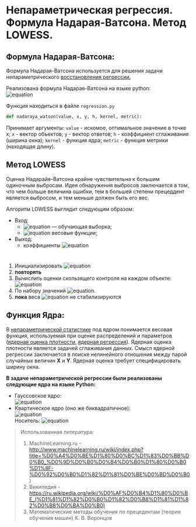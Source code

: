 
# Непараметрическая регрессия.<br />Формула Надарая-Ватсона. Метод LOWESS.

## Формула Надарая-Ватсона:

Формула Надарая-Ватсона используется для решения задачи непараметрического [восстановления регрессии.](http://www.machinelearning.ru/wiki/index.php?title=%D0%A0%D0%B5%D0%B3%D1%80%D0%B5%D1%81%D1%81%D0%B8%D0%BE%D0%BD%D0%BD%D1%8B%D0%B9_%D0%B0%D0%BD%D0%B0%D0%BB%D0%B8%D0%B7 "Восстановление регрессии")

Реализована формула Надарая-Ватсона на языке python:<br />
![equation](https://latex.codecogs.com/gif.latex?a_h(x;X^l)%20=%20\frac{\sum_{i=1}^{l}%20y_i\omega_i(x)}{\sum_{i=1}^{l}%20\omega_i(x)}%20=%20\frac{\sum_{i=1}^{l}%20y_iK\left(\frac{\rho(x,x_i)}{h}%20\right%20)}{\sum_{i=1}^{l}%20K\left(\frac{\rho(x,x_i)}{h}%20\right%20)})

Функция находиться в файле `regression.py`
```python
def nadaraya_watson(value, x, y, h, kernel, metric):
```
Принимает аргументы: `value` - искомое, оптимальное значение в точке x;  `x` - вектор объектов;  `y` - вектор ответов; `h` - коэффициент сглаживания (ширина окна); `kernel` - функция ядра; `metric` - функция метрики (находящая длину).

## Метод LOWESS

Оценка Надарайя–Ватсона крайне чувствительна к большим одиночным выбросам. Идея обнаружения выбросов заключается в том, что чем больше величина ошибки, тем в большей степени прецеддент является выбросом, и тем меньше должен быть его вес.

Алгоритм LOWESS  выглядит следующим образом:
* Вход:
	* ![equation](https://latex.codecogs.com/gif.latex?X^m) — обучающая выборка;
	* ![equation](https://latex.codecogs.com/gif.latex?w_t,%20\,\,\,%20t=1,\ldots,m) весовые функции;
* Выход:
	* коэффициенты ![equation](https://latex.codecogs.com/gif.latex?\delta_t,%20\,\,\,%20t=1,\ldots,m)
#
1. Инициализировать ![equation](https://latex.codecogs.com/gif.latex?\delta_1:=\ldots=\delta_m:=1)
2. **повторять**
3. Вычислить оценки скользящего контроля на каждом объекте: <br />
![equation](https://latex.codecogs.com/gif.latex?\hat{y_t}:=a(x_t;%20X\setminus\{%20x_t\})%20=%20\frac{%20\sum_{i=1,%20i\neq%20t%20}^{m}%20{y_i%20\delta_i%20K\left(%20\frac{\rho(x_i,x_t)}%20{h(x_t)}\right)}}%20{\sum_{i=1,%20i\neq%20t%20}^{m}%20{y_i%20K\left(%20\frac{\rho(x_i,x_t)}{h(x_t)}\right)}%20})
4. По набору значений ![equation](https://latex.codecogs.com/gif.latex?\hat{\varepsilon_t}=%20\|%20\hat{y_t}%20-%20y_t%20\|$%20%D0%B2%D1%8B%D1%87%D0%B8%D1%81%D0%BB%D0%B8%D1%82%D1%8C%20%D0%BD%D0%BE%D0%B2%D1%8B%D0%B5%20%D0%B7%D0%BD%D0%B0%D1%87%D0%B5%D0%BD%D0%B8%D1%8F%20%D0%BA%D0%BE%D1%8D%D1%84%D1%84%D0%B8%D1%86%D0%B8%D0%B5%D0%BD%D1%82%D0%BE%D0%B2%20$\delta_t).
5. **пока** веса ![equation](https://latex.codecogs.com/gif.latex?\delta_t) не стабилизируются

## Функция Ядра:
В [непараметрической статистике](https://ru.wikipedia.org/wiki/%D0%9D%D0%B5%D0%BF%D0%B0%D1%80%D0%B0%D0%BC%D0%B5%D1%82%D1%80%D0%B8%D1%87%D0%B5%D1%81%D0%BA%D0%B0%D1%8F_%D1%81%D1%82%D0%B0%D1%82%D0%B8%D1%81%D1%82%D0%B8%D0%BA%D0%B0 "Непараметрическая статистика") под ядром понимается весовая функция, используемая при оценке распределений и параметров ([ядерная оценка плотности](https://ru.wikipedia.org/wiki/%D0%AF%D0%B4%D0%B5%D1%80%D0%BD%D0%B0%D1%8F_%D0%BE%D1%86%D0%B5%D0%BD%D0%BA%D0%B0_%D0%BF%D0%BB%D0%BE%D1%82%D0%BD%D0%BE%D1%81%D1%82%D0%B8 "Ядерная оценка плотности"), [ядерная регрессия](https://ru.wikipedia.org/wiki/%D0%AF%D0%B4%D0%B5%D1%80%D0%BD%D0%B0%D1%8F_%D1%80%D0%B5%D0%B3%D1%80%D0%B5%D1%81%D1%81%D0%B8%D1%8F "Ядерная регрессия")).  Ядерная оценка плотности является задачей сглаживания данных. Смысл ядерной регрессии заключается в поиске нелинейного отношения между парой случайных величин **X** и **Y**. Ядерная оценка требует специфицировать ширину окна.

**В задаче непараметрической регрессии были реализованы следующие ядра на языке Python:**
* Гауссовское ядро:<br />
![equation](https://latex.codecogs.com/gif.latex?{\displaystyle%20K(u)={\frac%20{1}{\sqrt%20{2\pi%20}}}e^{-{\frac%20{1}{2}}u^{2}}})
* Квартическое ядро (оно же биквадратичное):<br />
![equation](https://latex.codecogs.com/gif.latex?{\displaystyle%20K(u)={\frac%20{15}{16}}(1-u^{2})^{2}})<br />
Носитель: ![equation](https://latex.codecogs.com/gif.latex?{\displaystyle%20|u|\leq%201})


> Использованная литература:
> 1) MachineLearning.ru - http://www.machinelearning.ru/wiki/index.php?title=%D0%A4%D0%BE%D1%80%D0%BC%D1%83%D0%BB%D0%B0_%D0%9D%D0%B0%D0%B4%D0%B0%D1%80%D0%B0%D1%8F-%D0%92%D0%B0%D1%82%D1%81%D0%BE%D0%BD%D0%B0)
> 2) Википедия - https://ru.wikipedia.org/wiki/%D0%AF%D0%B4%D1%80%D0%BE_(%D1%81%D1%82%D0%B0%D1%82%D0%B8%D1%81%D1%82%D0%B8%D0%BA%D0%B0)
> 3) Математические методы обучения по прецедентам (теория обучения машин) К. В. Воронцов


